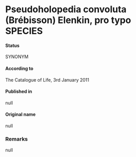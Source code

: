 # Pseudoholopedia convoluta (Brébisson) Elenkin, pro typo SPECIES

#### Status
SYNONYM

#### According to
The Catalogue of Life, 3rd January 2011

#### Published in
null

#### Original name
null

### Remarks
null